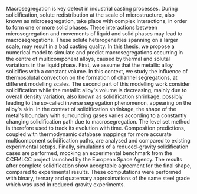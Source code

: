 Macrosegregation is key defect in industrial casting processes. During solidification, solute redistribution at the scale of microstructure, also known as microsegregation, take place with complex interactions, in order to form one or more solid phases. These interactions between microsegregation and movements of liquid and solid phases may lead to macrosegregations. These solute heterogeneities spanning on a larger scale, may result in a bad casting quality. In this thesis, we propose a numerical model to simulate and predict macrosegregations occurring in the centre of multicomponent alloys, caused by thermal and solutal variations in the liquid phase. First, we assume that the metallic alloy solidifies with a constant volume. In this context, we study the influence of thermosolutal convection on the formation of channel segregations, at different modelling scales. The second part of this modelling work consider solidification while the metallic alloy's volume is decreasing, mainly due to overall density variation, also known as solidification shrinkage, possibly leading to the so-called inverse segregation phenomenon, appearing on the alloy's skin. In the context of solidification shrinkage, the shape of the metal's boundary with surrounding gases varies according to a constantly changing solidification path due to macrosegregation. The level set method is therefore used to track its evolution with time. Composition predictions, coupled with thermodynamic database mappings for more accurate multicomponent solidification paths, are analysed and compared to existing experimental setups. Finally, simulations of a reduced-gravity solidification cases are performed, mocking an experimental benchmark from the CCEMLCC project launched by the European Space Agency. The results after complete solidification show acceptable agreement for the final shape, compared to experimental results. These computations were performed with binary, ternary and quaternary approximations of the same steel grade which was used in reduced-gravity experiments.